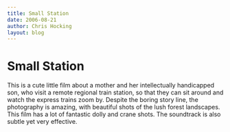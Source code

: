 ```yaml
---
title: Small Station
date: 2006-08-21
author: Chris Hocking
layout: blog
---
```

# Small Station

This is a cute little film about a mother and her intellectually handicapped son, who visit a remote regional train station, so that they can sit around and watch the express trains zoom by. Despite the boring story line, the photography is amazing, with beautiful shots of the lush forest landscapes. This film has a lot of fantastic dolly and crane shots. The soundtrack is also subtle yet very effective.